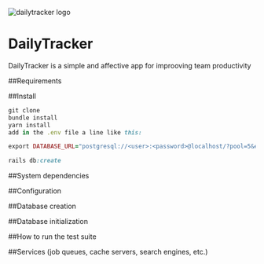 ![dailytracker logo]()

# DailyTracker

DailyTracker is a simple and affective app for improoving team productivity

##Requirements

##Install

```ruby
git clone
bundle install
yarn install
add in the .env file a line like this: 

export DATABASE_URL="postgresql://<user>:<password>@localhost/?pool=5&encoding=unicode&timeout=5000"

rails db:create
```

##System dependencies

##Configuration

##Database creation

##Database initialization

##How to run the test suite

##Services (job queues, cache servers, search engines, etc.)